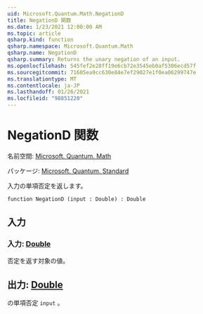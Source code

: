 ```yaml
---
uid: Microsoft.Quantum.Math.NegationD
title: NegationD 関数
ms.date: 1/23/2021 12:00:00 AM
ms.topic: article
qsharp.kind: function
qsharp.namespace: Microsoft.Quantum.Math
qsharp.name: NegationD
qsharp.summary: Returns the unary negation of an input.
ms.openlocfilehash: 545fef2e28ff19e6cb72e3545eb0af5306ecd57f
ms.sourcegitcommit: 71605ea9cc630e84e7ef29027e1f0ea06299747e
ms.translationtype: MT
ms.contentlocale: ja-JP
ms.lasthandoff: 01/26/2021
ms.locfileid: "98851220"
---
```

# <a name="negationd-function"></a>NegationD 関数

名前空間: [Microsoft. Quantum. Math](xref:Microsoft.Quantum.Math)

パッケージ: [Microsoft. Quantum. Standard](https://nuget.org/packages/Microsoft.Quantum.Standard)


入力の単項否定を返します。

```qsharp
function NegationD (input : Double) : Double
```


## <a name="input"></a>入力

### <a name="input--double"></a>入力: [Double](xref:microsoft.quantum.lang-ref.double)

否定を返す対象の値。



## <a name="output--double"></a>出力: [Double](xref:microsoft.quantum.lang-ref.double)

の単項否定 `input` 。